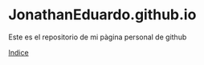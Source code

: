 
# JonathanEduardo.github.io

Este es el repositorio de mi pàgina personal de github

[Indice](JonathanEduardo.github.io/Indice.html)